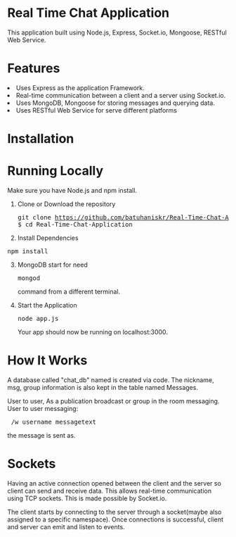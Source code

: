 # Real Time Chat Application
  This application built using Node.js, Express, Socket.io, Mongoose, RESTful Web Service.
# Features
  <li>Uses Express as the application Framework.</li> 
  <li>Real-time communication between a client and a server using Socket.io.</li>
  <li>Uses MongoDB, Mongoose  for storing messages and querying data.</li>
  <li>Uses RESTful Web Service for serve different platforms</li> 
   
# Installation

# Running Locally

Make sure you have Node.js and npm install.

  1. Clone or Download the repository 
    <pre>git clone https://github.com/batuhaniskr/Real-Time-Chat-Application.git
    $ cd Real-Time-Chat-Application</pre>
  2. Install Dependencies
  <pre>npm install</pre>
  3. MongoDB start for need <pre>mongod</pre>command  from a different terminal.
  
  4. Start the Application
    <pre>node app.js</pre>
  Your app should now be running on localhost:3000.
      
# How It Works
  A database called "chat_db" named is created via code. 
  The nickname, msg, group information is also kept in the table named Messages.
    
  User to user, As a publication broadcast or group in the room  messaging.
  User to user messaging:
   <pre> /w username messagetext</pre> the message is sent as.
      
 # Sockets
    
   Having an active connection opened between the client and the server so client can send and receive data. This allows             real-time communication using TCP sockets. This is made possible by Socket.io.

   The client starts by connecting to the server through a socket(maybe also assigned to a specific namespace). Once connections is successful, client and server can emit and listen to events. 
    
  
  
  


